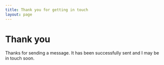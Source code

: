 ```yaml
---
title: Thank you for getting in touch
layout: page
---
```


# Thank you

Thanks for sending a message. It has been successfully sent and I may be in touch soon.
